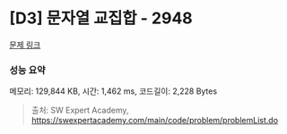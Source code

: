 # [D3] 문자열 교집합 - 2948 

[문제 링크](https://swexpertacademy.com/main/code/problem/problemDetail.do?contestProbId=AV-Un3G64SUDFAXr) 

### 성능 요약

메모리: 129,844 KB, 시간: 1,462 ms, 코드길이: 2,228 Bytes



> 출처: SW Expert Academy, https://swexpertacademy.com/main/code/problem/problemList.do